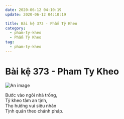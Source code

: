 ```yaml
---
date: 2020-06-12 04:10:19
update: 2020-06-12 04:10:19

title: Bài kệ 373 - Phẩm Tỳ Kheo
category:
  - pham-ty-kheo
  - Phẩm Tỳ Kheo
tag:
  - pham-ty-kheo
---
```


# Bài kệ 373 - Pham Ty Kheo

![An image](/img/pham-ty-kheo/pham-ty-kheo-373.jpg)

Bước vào ngôi nhà trống,<br>Tỷ kheo tâm an tịnh,<br>Thọ hưởng vui siêu nhân<br>Tịnh quán theo chánh pháp.<br>
